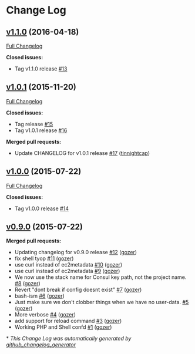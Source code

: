 # Change Log

## [v1.1.0](https://github.com/nubisproject/nubis-puppet-configuration/tree/v1.1.0) (2016-04-18)
[Full Changelog](https://github.com/nubisproject/nubis-puppet-configuration/compare/v1.0.1...v1.1.0)

**Closed issues:**

- Tag v1.1.0 release [\#13](https://github.com/nubisproject/nubis-puppet-configuration/issues/13)

## [v1.0.1](https://github.com/nubisproject/nubis-puppet-configuration/tree/v1.0.1) (2015-11-20)
[Full Changelog](https://github.com/nubisproject/nubis-puppet-configuration/compare/v1.0.0...v1.0.1)

**Closed issues:**

- Tag  release [\#15](https://github.com/nubisproject/nubis-puppet-configuration/issues/15)
- Tag v1.0.1 release [\#16](https://github.com/nubisproject/nubis-puppet-configuration/issues/16)

**Merged pull requests:**

- Update CHANGELOG for v1.0.1 release [\#17](https://github.com/nubisproject/nubis-puppet-configuration/pull/17) ([tinnightcap](https://github.com/tinnightcap))

## [v1.0.0](https://github.com/nubisproject/nubis-puppet-configuration/tree/v1.0.0) (2015-07-22)
[Full Changelog](https://github.com/nubisproject/nubis-puppet-configuration/compare/v0.9.0...v1.0.0)

**Closed issues:**

- Tag v1.0.0 release [\#14](https://github.com/nubisproject/nubis-puppet-configuration/issues/14)

## [v0.9.0](https://github.com/nubisproject/nubis-puppet-configuration/tree/v0.9.0) (2015-07-22)
**Merged pull requests:**

- Updating changelog for v0.9.0 release [\#12](https://github.com/nubisproject/nubis-puppet-configuration/pull/12) ([gozer](https://github.com/gozer))
- fix shell tyop [\#11](https://github.com/nubisproject/nubis-puppet-configuration/pull/11) ([gozer](https://github.com/gozer))
- use curl instead of ec2metadata [\#10](https://github.com/nubisproject/nubis-puppet-configuration/pull/10) ([gozer](https://github.com/gozer))
- use curl instead of ec2metadata [\#9](https://github.com/nubisproject/nubis-puppet-configuration/pull/9) ([gozer](https://github.com/gozer))
- We now use the stack name for Consul key path, not the project name. [\#8](https://github.com/nubisproject/nubis-puppet-configuration/pull/8) ([gozer](https://github.com/gozer))
- Revert "dont break if config doesnt exist" [\#7](https://github.com/nubisproject/nubis-puppet-configuration/pull/7) ([gozer](https://github.com/gozer))
- bash-ism [\#6](https://github.com/nubisproject/nubis-puppet-configuration/pull/6) ([gozer](https://github.com/gozer))
- Just make sure we don't clobber things when we have no user-data. [\#5](https://github.com/nubisproject/nubis-puppet-configuration/pull/5) ([gozer](https://github.com/gozer))
- More verbose [\#4](https://github.com/nubisproject/nubis-puppet-configuration/pull/4) ([gozer](https://github.com/gozer))
- add support for reload command [\#3](https://github.com/nubisproject/nubis-puppet-configuration/pull/3) ([gozer](https://github.com/gozer))
- Working PHP and Shell confd [\#1](https://github.com/nubisproject/nubis-puppet-configuration/pull/1) ([gozer](https://github.com/gozer))



\* *This Change Log was automatically generated by [github_changelog_generator](https://github.com/skywinder/Github-Changelog-Generator)*
